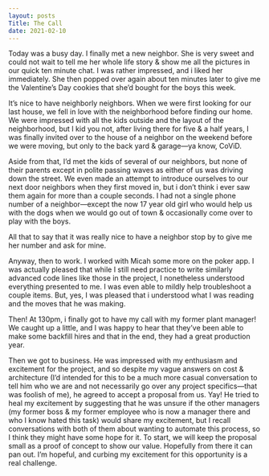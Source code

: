 ```yaml
---
layout: posts
Title: The Call
date: 2021-02-10
---
```


Today was a busy day.  I finally met a new neighbor.  She is very sweet and could not wait to tell me her whole life story & show me all the pictures in our quick ten minute chat.  I was rather impressed, and i liked her immediately.  She then popped over again about ten minutes later to give me the Valentine’s Day cookies that she’d bought for the boys this week.  

It’s nice to have neighborly neighbors.  When we were first looking for our last house, we fell in love with the neighborhood before finding our home.  We were impressed with all the kids outside and the layout of the neighborhood, but I kid you not, after living there for five & a half years, I was finally invited over to the house of a neighbor on the weekend before we were moving, but only to the back yard & garage—ya know, CoViD.  

Aside from that, I’d met the kids of several of our neighbors, but none of their parents except in polite passing waves as either of us was driving down the street.  We even made an attempt to introduce ourselves to our next door neighbors when they first moved in, but i don’t think i ever saw them again for more than a couple seconds.  I had not a single phone number of a neighbor—except the now 17 year old girl who would help us with the dogs when we would go out of town & occasionally come over to play with the boys.

All that to say that it was really nice to have a neighbor stop by to give me her number and ask for mine.  

Anyway, then to work.  I worked with Micah some more on the poker app.  I was actually pleased that while I still need practice to write similarly advanced code lines like those in the project, I nonetheless understood everything presented to me.  I was even able to mildly help troubleshoot  a couple items.  But, yes, I was pleased that i understood what I was reading and the moves that he was making.  

Then!  At 130pm, i finally got to have my call with my former plant manager!  We caught up a little, and I was happy to hear that they’ve been able to make some backfill hires and that in the end, they had a great production year.  

Then we got to business.  He was impressed with my enthusiasm and excitement for the project, and so despite my vague answers on cost & architecture (I’d intended for this to be a much more casual conversation to tell him who we are and not necessarily go over any project specifics—that was foolish of me), he agreed to accept a proposal from us.  Yay!  He tried to heal my excitement by suggesting that he was unsure if the other managers (my former boss & my former employee who is now a manager there and who I know hated this task) would share my excitement, but I recall conversations with both of them about wanting to automate this process, so I think they might have some hope for it.  To start, we will keep the proposal small as a proof of concept to show our value.  Hopefully from there it can pan out.  I’m hopeful, and curbing my excitement for this opportunity is a real challenge.

